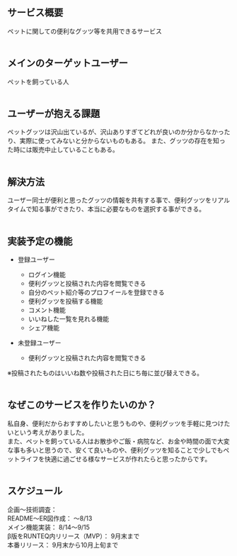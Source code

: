 ## サービス概要
 ペットに関しての便利なグッツ等を共用できるサービス
<br>
<br>

## メインのターゲットユーザー
  ペットを飼っている人
<br>
<br>

## ユーザーが抱える課題
ペットグッツは沢山出ているが、沢山ありすぎてどれが良いのか分からなかったり、実際に使ってみないと分からないものもある。  また、グッツの存在を知った時には販売中止していることもある。
<br>
<br>

## 解決方法
ユーザー同士が便利と思ったグッツの情報を共有する事で、便利グッツをリアルタイムで知る事ができたり、本当に必要なものを選択する事ができる。
<br>
<br>

## 実装予定の機能
  - 登録ユーザー  
    * ログイン機能
    * 便利グッツと投稿された内容を閲覧できる
    * 自分のペット紹介等のプロフイールを登録できる
    * 便利グッツを投稿する機能
    * コメント機能
    * いいねした一覧を見れる機能
    * シェア機能

  - 未登録ユーザー
    * 便利グッツと投稿された内容を閲覧できる

  ※投稿されたものはいいね数や投稿された日にち毎に並び替えできる。
  <br>
  <br>
    
## なぜこのサービスを作りたいのか？
私自身、便利だからおすすめしたいと思うものや、便利グッツを手軽に見つけたいという考えがありました。  
また、ペットを飼っている人はお散歩やご飯・病院など、お金や時間の面で大変な事も多いと思うので、安くて良いものや、便利グッツを知ることで少しでもペットライフを快適に過ごせる様なサービスが作れたらと思ったからです。
<br>
<br>

## スケジュール
 企画〜技術調査：   
 README〜ER図作成：  〜8/13  
 メイン機能実装：  8/14〜9/15  
 β版をRUNTEQ内リリース（MVP）： 9月末まで  
 本番リリース： 9月末から10月上旬まで
<br>
<br>




